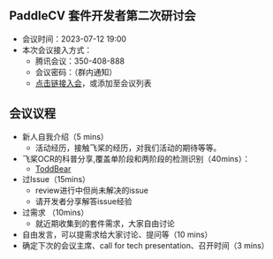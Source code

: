 ## PaddleCV 套件开发者第二次研讨会

* 会议时间：2023-07-12 19:00
* 本次会议接入方式：
  * 腾讯会议：350-408-888
  * 会议密码：（群内通知）
  * [点击链接入会](https://meeting.tencent.com/dm/join-by-code)，或添加至会议列表

## 会议议程
* 新人自我介绍（5 mins）
  * 活动经历，接触飞桨的经历，对我们活动的期待等等。
* 飞桨OCR的科普分享,覆盖单阶段和两阶段的检测识别（40mins）：
  * [ToddBear](https://github.com/ToddBear)
* 过Issue（15mins）
  * review进行中但尚未解决的issue
  * 请开发者分享解答issue经验
* 过需求 （10mins）
  * 就近期收集到的套件需求，大家自由讨论
* 自由发言，可以提需求给大家讨论、提问等（10 mins）
* 确定下次的会议主席、call for tech presentation、召开时间（3 mins）
